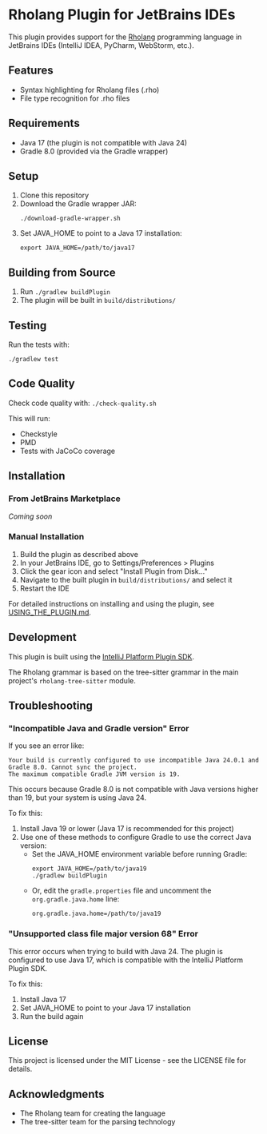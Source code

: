 # Rholang Plugin for JetBrains IDEs

This plugin provides support for the [Rholang](https://rholang.github.io/) programming language in JetBrains IDEs (IntelliJ IDEA, PyCharm, WebStorm, etc.).

## Features

- Syntax highlighting for Rholang files (.rho)
- File type recognition for .rho files

## Requirements

- Java 17 (the plugin is not compatible with Java 24)
- Gradle 8.0 (provided via the Gradle wrapper)

## Setup

1. Clone this repository
2. Download the Gradle wrapper JAR:
   ```
   ./download-gradle-wrapper.sh
   ```
3. Set JAVA_HOME to point to a Java 17 installation:
   ```
   export JAVA_HOME=/path/to/java17
   ```

## Building from Source

1. Run `./gradlew buildPlugin`
2. The plugin will be built in `build/distributions/`

## Testing

Run the tests with:
```
./gradlew test
```

## Code Quality

Check code quality with:
`./check-quality.sh`

This will run:
- Checkstyle
- PMD
- Tests with JaCoCo coverage

## Installation

### From JetBrains Marketplace

*Coming soon*

### Manual Installation

1. Build the plugin as described above
2. In your JetBrains IDE, go to Settings/Preferences > Plugins
3. Click the gear icon and select "Install Plugin from Disk..."
4. Navigate to the built plugin in `build/distributions/` and select it
5. Restart the IDE

For detailed instructions on installing and using the plugin, see [USING_THE_PLUGIN.md](USING_THE_PLUGIN.md).

## Development

This plugin is built using the [IntelliJ Platform Plugin SDK](https://plugins.jetbrains.com/docs/intellij/welcome.html).

The Rholang grammar is based on the tree-sitter grammar in the main project's `rholang-tree-sitter` module.

## Troubleshooting

### "Incompatible Java and Gradle version" Error

If you see an error like:
```
Your build is currently configured to use incompatible Java 24.0.1 and Gradle 8.0. Cannot sync the project.
The maximum compatible Gradle JVM version is 19.
```

This occurs because Gradle 8.0 is not compatible with Java versions higher than 19, but your system is using Java 24.

To fix this:
1. Install Java 19 or lower (Java 17 is recommended for this project)
2. Use one of these methods to configure Gradle to use the correct Java version:
   - Set the JAVA_HOME environment variable before running Gradle:
     ```
     export JAVA_HOME=/path/to/java19
     ./gradlew buildPlugin
     ```
   - Or, edit the `gradle.properties` file and uncomment the `org.gradle.java.home` line:
     ```
     org.gradle.java.home=/path/to/java19
     ```

### "Unsupported class file major version 68" Error

This error occurs when trying to build with Java 24. The plugin is configured to use Java 17, which is compatible with the IntelliJ Platform Plugin SDK.

To fix this:
1. Install Java 17
2. Set JAVA_HOME to point to your Java 17 installation
3. Run the build again

## License

This project is licensed under the MIT License - see the LICENSE file for details.

## Acknowledgments

- The Rholang team for creating the language
- The tree-sitter team for the parsing technology

